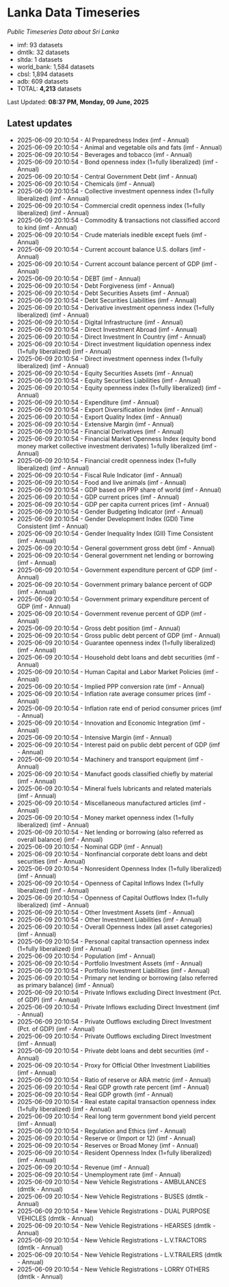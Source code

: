 # Lanka Data Timeseries
*Public Timeseries Data about Sri Lanka*

* imf: 93 datasets
* dmtlk: 32 datasets
* sltda: 1 datasets
* world_bank: 1,584 datasets
* cbsl: 1,894 datasets
* adb: 609 datasets
* TOTAL: **4,213** datasets

Last Updated: **08:37 PM, Monday, 09 June, 2025**

## Latest updates

* 2025-06-09 20:10:54 - AI Preparedness Index (imf - Annual)
* 2025-06-09 20:10:54 - Animal and vegetable oils and fats (imf - Annual)
* 2025-06-09 20:10:54 - Beverages and tobacco (imf - Annual)
* 2025-06-09 20:10:54 - Bond openness index (1=fully liberalized) (imf - Annual)
* 2025-06-09 20:10:54 - Central Government Debt (imf - Annual)
* 2025-06-09 20:10:54 - Chemicals (imf - Annual)
* 2025-06-09 20:10:54 - Collective investment openness index (1=fully liberalized) (imf - Annual)
* 2025-06-09 20:10:54 - Commercial credit openness index (1=fully liberalized) (imf - Annual)
* 2025-06-09 20:10:54 - Commodity & transactions not classified accord to kind (imf - Annual)
* 2025-06-09 20:10:54 - Crude materials inedible except fuels (imf - Annual)
* 2025-06-09 20:10:54 - Current account balance U.S. dollars (imf - Annual)
* 2025-06-09 20:10:54 - Current account balance percent of GDP (imf - Annual)
* 2025-06-09 20:10:54 - DEBT (imf - Annual)
* 2025-06-09 20:10:54 - Debt Forgiveness (imf - Annual)
* 2025-06-09 20:10:54 - Debt Securities Assets (imf - Annual)
* 2025-06-09 20:10:54 - Debt Securities Liabilities (imf - Annual)
* 2025-06-09 20:10:54 - Derivative investment openness index (1=fully liberalized) (imf - Annual)
* 2025-06-09 20:10:54 - Digital Infrastructure (imf - Annual)
* 2025-06-09 20:10:54 - Direct Investment Abroad (imf - Annual)
* 2025-06-09 20:10:54 - Direct Investment In Country (imf - Annual)
* 2025-06-09 20:10:54 - Direct investment liquidation openness index (1=fully liberalized) (imf - Annual)
* 2025-06-09 20:10:54 - Direct investment openness index (1=fully liberalized) (imf - Annual)
* 2025-06-09 20:10:54 - Equity Securities Assets (imf - Annual)
* 2025-06-09 20:10:54 - Equity Securities Liabilities (imf - Annual)
* 2025-06-09 20:10:54 - Equity openness index (1=fully liberalized) (imf - Annual)
* 2025-06-09 20:10:54 - Expenditure (imf - Annual)
* 2025-06-09 20:10:54 - Export Diversification Index (imf - Annual)
* 2025-06-09 20:10:54 - Export Quality Index (imf - Annual)
* 2025-06-09 20:10:54 - Extensive Margin (imf - Annual)
* 2025-06-09 20:10:54 - Financial Derivatives (imf - Annual)
* 2025-06-09 20:10:54 - Financial Market Openness Index (equity bond money market collective investment derivates) 1=fully liberalized (imf - Annual)
* 2025-06-09 20:10:54 - Financial credit openness index (1=fully liberalized) (imf - Annual)
* 2025-06-09 20:10:54 - Fiscal Rule Indicator (imf - Annual)
* 2025-06-09 20:10:54 - Food and live animals (imf - Annual)
* 2025-06-09 20:10:54 - GDP based on PPP share of world (imf - Annual)
* 2025-06-09 20:10:54 - GDP current prices (imf - Annual)
* 2025-06-09 20:10:54 - GDP per capita current prices (imf - Annual)
* 2025-06-09 20:10:54 - Gender Budgeting Indicator (imf - Annual)
* 2025-06-09 20:10:54 - Gender Development Index (GDI) Time Consistent (imf - Annual)
* 2025-06-09 20:10:54 - Gender Inequality Index (GII) Time Consistent (imf - Annual)
* 2025-06-09 20:10:54 - General government gross debt (imf - Annual)
* 2025-06-09 20:10:54 - General government net lending or borrowing (imf - Annual)
* 2025-06-09 20:10:54 - Government expenditure percent of GDP (imf - Annual)
* 2025-06-09 20:10:54 - Government primary balance percent of GDP (imf - Annual)
* 2025-06-09 20:10:54 - Government primary expenditure percent of GDP (imf - Annual)
* 2025-06-09 20:10:54 - Government revenue percent of GDP (imf - Annual)
* 2025-06-09 20:10:54 - Gross debt position (imf - Annual)
* 2025-06-09 20:10:54 - Gross public debt percent of GDP (imf - Annual)
* 2025-06-09 20:10:54 - Guarantee openness index (1=fully liberalized) (imf - Annual)
* 2025-06-09 20:10:54 - Household debt loans and debt securities (imf - Annual)
* 2025-06-09 20:10:54 - Human Capital and Labor Market Policies (imf - Annual)
* 2025-06-09 20:10:54 - Implied PPP conversion rate (imf - Annual)
* 2025-06-09 20:10:54 - Inflation rate average consumer prices (imf - Annual)
* 2025-06-09 20:10:54 - Inflation rate end of period consumer prices (imf - Annual)
* 2025-06-09 20:10:54 - Innovation and Economic Integration (imf - Annual)
* 2025-06-09 20:10:54 - Intensive Margin (imf - Annual)
* 2025-06-09 20:10:54 - Interest paid on public debt percent of GDP (imf - Annual)
* 2025-06-09 20:10:54 - Machinery and transport equipment (imf - Annual)
* 2025-06-09 20:10:54 - Manufact goods classified chiefly by material (imf - Annual)
* 2025-06-09 20:10:54 - Mineral fuels lubricants and related materials (imf - Annual)
* 2025-06-09 20:10:54 - Miscellaneous manufactured articles (imf - Annual)
* 2025-06-09 20:10:54 - Money market openness index (1=fully liberalized) (imf - Annual)
* 2025-06-09 20:10:54 - Net lending or borrowing (also referred as overall balance) (imf - Annual)
* 2025-06-09 20:10:54 - Nominal GDP (imf - Annual)
* 2025-06-09 20:10:54 - Nonfinancial corporate debt loans and debt securities (imf - Annual)
* 2025-06-09 20:10:54 - Nonresident Openness Index (1=fully liberalized) (imf - Annual)
* 2025-06-09 20:10:54 - Openness of Capital Inflows Index (1=fully liberalized) (imf - Annual)
* 2025-06-09 20:10:54 - Openness of Capital Outflows Index (1=fully liberalized) (imf - Annual)
* 2025-06-09 20:10:54 - Other Investment Assets (imf - Annual)
* 2025-06-09 20:10:54 - Other Investment Liabilities (imf - Annual)
* 2025-06-09 20:10:54 - Overall Openness Index (all asset categories) (imf - Annual)
* 2025-06-09 20:10:54 - Personal capital transaction openness index (1=fully liberalized) (imf - Annual)
* 2025-06-09 20:10:54 - Population (imf - Annual)
* 2025-06-09 20:10:54 - Portfolio Investment Assets (imf - Annual)
* 2025-06-09 20:10:54 - Portfolio Investment Liabilities (imf - Annual)
* 2025-06-09 20:10:54 - Primary net lending or borrowing (also referred as primary balance) (imf - Annual)
* 2025-06-09 20:10:54 - Private Inflows excluding Direct Investment (Pct. of GDP) (imf - Annual)
* 2025-06-09 20:10:54 - Private Inflows excluding Direct Investment (imf - Annual)
* 2025-06-09 20:10:54 - Private Outflows excluding Direct Investment (Pct. of GDP) (imf - Annual)
* 2025-06-09 20:10:54 - Private Outflows excluding Direct Investment (imf - Annual)
* 2025-06-09 20:10:54 - Private debt loans and debt securities (imf - Annual)
* 2025-06-09 20:10:54 - Proxy for Official Other Investment Liabilities (imf - Annual)
* 2025-06-09 20:10:54 - Ratio of reserve or ARA metric (imf - Annual)
* 2025-06-09 20:10:54 - Real GDP growth rate percent (imf - Annual)
* 2025-06-09 20:10:54 - Real GDP growth (imf - Annual)
* 2025-06-09 20:10:54 - Real estate capital transaction openness index (1=fully liberalized) (imf - Annual)
* 2025-06-09 20:10:54 - Real long term government bond yield percent (imf - Annual)
* 2025-06-09 20:10:54 - Regulation and Ethics (imf - Annual)
* 2025-06-09 20:10:54 - Reserve or (Import or 12) (imf - Annual)
* 2025-06-09 20:10:54 - Reserves or Broad Money (imf - Annual)
* 2025-06-09 20:10:54 - Resident Openness Index (1=fully liberalized) (imf - Annual)
* 2025-06-09 20:10:54 - Revenue (imf - Annual)
* 2025-06-09 20:10:54 - Unemployment rate (imf - Annual)
* 2025-06-09 20:10:54 - New Vehicle Registrations - AMBULANCES (dmtlk - Annual)
* 2025-06-09 20:10:54 - New Vehicle Registrations - BUSES (dmtlk - Annual)
* 2025-06-09 20:10:54 - New Vehicle Registrations - DUAL PURPOSE VEHICLES (dmtlk - Annual)
* 2025-06-09 20:10:54 - New Vehicle Registrations - HEARSES (dmtlk - Annual)
* 2025-06-09 20:10:54 - New Vehicle Registrations - L.V.TRACTORS (dmtlk - Annual)
* 2025-06-09 20:10:54 - New Vehicle Registrations - L.V.TRAILERS (dmtlk - Annual)
* 2025-06-09 20:10:54 - New Vehicle Registrations - LORRY OTHERS (dmtlk - Annual)